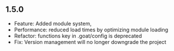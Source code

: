 ## 1.5.0
- Feature: Added module system, 
- Performance: reduced load times by optimizing module loading
- Refactor: functions key in .goat/config is deprecated
- Fix: Version management will no longer downgrade the project